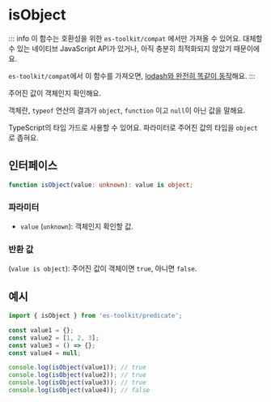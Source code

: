 # isObject

::: info
이 함수는 호환성을 위한 `es-toolkit/compat` 에서만 가져올 수 있어요. 대체할 수 있는 네이티브 JavaScript API가 있거나, 아직 충분히 최적화되지 않았기 때문이에요.

`es-toolkit/compat`에서 이 함수를 가져오면, [lodash와 완전히 똑같이 동작](../../../compatibility.md)해요.
:::

주어진 값이 객체인지 확인해요.

객체란, `typeof` 연산의 결과가 `object`, `function` 이고 `null`이 아닌 값을 말해요.

TypeScript의 타입 가드로 사용할 수 있어요. 파라미터로 주어진 값의 타입을 `object`로 좁혀요.

## 인터페이스

```typescript
function isObject(value: unknown): value is object;
```

### 파라미터

- `value` (`unknown`): 객체인지 확인할 값.

### 반환 값

(`value is object`): 주어진 값이 객체이면 `true`, 아니면 `false`.

## 예시

```typescript
import { isObject } from 'es-toolkit/predicate';

const value1 = {};
const value2 = [1, 2, 3];
const value3 = () => {};
const value4 = null;

console.log(isObject(value1)); // true
console.log(isObject(value2)); // true
console.log(isObject(value3)); // true
console.log(isObject(value4)); // false
```
